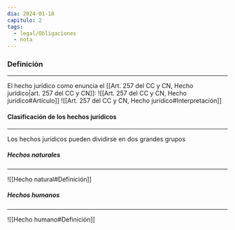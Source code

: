 ```yaml
---
dia: 2024-01-18
capitulo: 2
tags:
  - legal/Obligaciones
  - nota
---
```

### Definición
---
El hecho jurídico como enuncia el [[Art. 257 del CC y CN, Hecho jurídico|art. 257 del CC y CN]]: ![[Art. 257 del CC y CN, Hecho jurídico#Artículo]]
![[Art. 257 del CC y CN, Hecho jurídico#Interpretación]]

#### Clasificación de los hechos jurídicos
---
Los hechos jurídicos pueden dividirse en dos grandes grupos

##### Hechos naturales
---
![[Hecho natural#Definición]]

##### Hechos humanos
---
![[Hecho humano#Definición]]